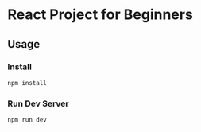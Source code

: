 # React Project for Beginners

## Usage

### Install

```bash
npm install
```

### Run Dev Server

```bash
npm run dev
```
